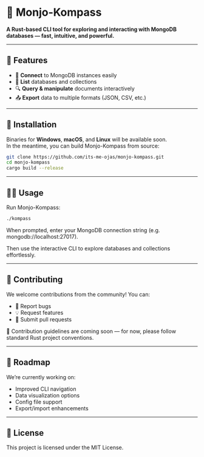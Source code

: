 # 🦦 Monjo-Kompass

**A Rust-based CLI tool for exploring and interacting with MongoDB databases — fast, intuitive, and powerful.**

---

## 🚀 Features

- 🔌 **Connect** to MongoDB instances easily  
- 📂 **List** databases and collections  
- 🔍 **Query & manipulate** documents interactively  
- 📤 **Export** data to multiple formats (JSON, CSV, etc.)

---

## 🧰 Installation

Binaries for **Windows**, **macOS**, and **Linux** will be available soon.  
In the meantime, you can build Monjo-Kompass from source:

```bash
git clone https://github.com/its-me-ojas/monjo-kompass.git
cd monjo-kompass
cargo build --release
```

---

## 🧑‍💻 Usage

Run Monjo-Kompass:

```bash
./kompass
```

When prompted, enter your MongoDB connection string (e.g. mongodb://localhost:27017).

Then use the interactive CLI to explore databases and collections effortlessly.


---

## 🤝 Contributing

We welcome contributions from the community!
You can:

- 🐛 Report bugs
- 💡 Request features
- 🔧 Submit pull requests

📘 Contribution guidelines are coming soon — for now, please follow standard Rust project conventions.

---

## 📅 Roadmap

We’re currently working on:

- Improved CLI navigation
- Data visualization options
- Config file support
- Export/import enhancements

---

## 📄 License

This project is licensed under the MIT License.
